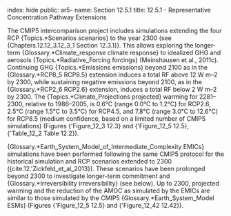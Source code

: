 index: hide
public: ar5-
name: Section 12.5.1
title: 12.5.1 - Representative Concentration Pathway Extensions

The CMIP5 intercomparison project includes simulations extending the four RCP {Topics.*Scenarios scenarios} to the year 2300 (see {Chapters.12.12_3.12_3_1 Section 12.3.1}). This allows exploring the longer-term {Glossary.*Climate_response climate response} to idealized GHG and aerosols {Topics.*Radiative_Forcing forcings} (Meinshausen et al., 2011c). Continuing GHG {Topics.*Emissions emissions} beyond 2100 as in the {Glossary.*RCP8_5 RCP8.5} extension induces a total RF above 12 W m–2 by 2300, while sustaining negative emissions beyond 2100, as in the {Glossary.*RCP2_6 RCP2.6} extension, induces a total RF below 2 W m–2 by 2300. The {Topics.*Climate_Projections projected} warming for 2281–2300, relative to 1986–2005, is 0.6°C (range 0.0°C to 1.2°C) for RCP2.6, 2.5°C (range 1.5°C to 3.5°C) for RCP4.5, and 7.8°C (range 3.0°C to 12.6°C) for RCP8.5 (medium confidence, based on a limited number of CMIP5 simulations) (Figures {'Figure_12_3 12.3} and {'Figure_12_5 12.5}, {'Table_12_2 Table 12.2}).

{Glossary.*Earth_System_Model_of_Intermediate_Complexity EMICs} simulations have been performed following the same CMIP5 protocol for the historical simulation and RCP scenarios extended to 2300 ({cite.12.'Zickfeld_et_al_2013}). These scenarios have been prolonged beyond 2300 to investigate longer-term commitment and {Glossary.*Irreversibility irreversibility} (see below). Up to 2300, projected warming and the reduction of the AMOC as simulated by the EMICs are similar to those simulated by the CMIP5 {Glossary.*Earth_System_Model ESMs} (Figures {'Figure_12_5 12.5} and {'Figure_12_42 12.42}).
